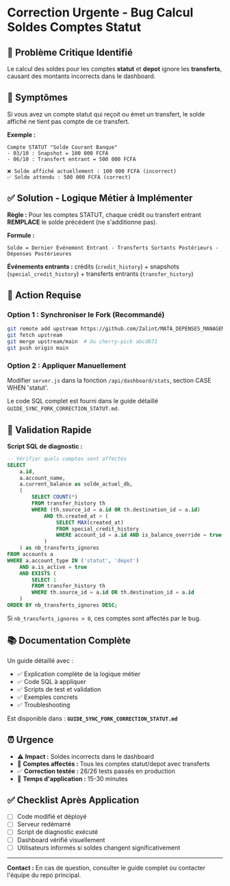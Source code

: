 # Correction Urgente - Bug Calcul Soldes Comptes Statut

## 🚨 Problème Critique Identifié

Le calcul des soldes pour les comptes **statut** et **depot** ignore les **transferts**, causant des montants incorrects dans le dashboard.

## 🐛 Symptômes

Si vous avez un compte statut qui reçoit ou émet un transfert, le solde affiché ne tient pas compte de ce transfert.

**Exemple :**
```
Compte STATUT "Solde Courant Banque"
- 03/10 : Snapshot = 100 000 FCFA
- 06/10 : Transfert entrant = 500 000 FCFA

❌ Solde affiché actuellement : 100 000 FCFA (incorrect)
✅ Solde attendu : 500 000 FCFA (correct)
```

## ✅ Solution - Logique Métier à Implémenter

**Règle :** Pour les comptes STATUT, chaque crédit ou transfert entrant **REMPLACE** le solde précédent (ne s'additionne pas).

**Formule :**
```
Solde = Dernier Événement Entrant - Transferts Sortants Postérieurs - Dépenses Postérieures
```

**Événements entrants :** crédits (`credit_history`) + snapshots (`special_credit_history`) + transferts entrants (`transfer_history`)

## 🔧 Action Requise

### Option 1 : Synchroniser le Fork (Recommandé)

```bash
git remote add upstream https://github.com/Zalint/MATA_DEPENSES_MANAGEMENT.git
git fetch upstream
git merge upstream/main  # Ou cherry-pick abcd871
git push origin main
```

### Option 2 : Appliquer Manuellement

Modifier `server.js` dans la fonction `/api/dashboard/stats`, section CASE WHEN 'statut'.

Le code SQL complet est fourni dans le guide détaillé `GUIDE_SYNC_FORK_CORRECTION_STATUT.md`.

## 🧪 Validation Rapide

**Script SQL de diagnostic :**

```sql
-- Vérifier quels comptes sont affectés
SELECT 
    a.id,
    a.account_name,
    a.current_balance as solde_actuel_db,
    (
        SELECT COUNT(*)
        FROM transfer_history th
        WHERE (th.source_id = a.id OR th.destination_id = a.id)
            AND th.created_at > (
                SELECT MAX(created_at)
                FROM special_credit_history 
                WHERE account_id = a.id AND is_balance_override = true
            )
    ) as nb_transferts_ignores
FROM accounts a
WHERE a.account_type IN ('statut', 'depot') 
    AND a.is_active = true
    AND EXISTS (
        SELECT 1 
        FROM transfer_history th 
        WHERE th.source_id = a.id OR th.destination_id = a.id
    )
ORDER BY nb_transferts_ignores DESC;
```

Si `nb_transferts_ignores > 0`, ces comptes sont affectés par le bug.

## 📚 Documentation Complète

Un guide détaillé avec :
- ✅ Explication complète de la logique métier
- ✅ Code SQL à appliquer
- ✅ Scripts de test et validation
- ✅ Exemples concrets
- ✅ Troubleshooting

Est disponible dans : **`GUIDE_SYNC_FORK_CORRECTION_STATUT.md`**

## ⏰ Urgence

- ⚠️ **Impact :** Soldes incorrects dans le dashboard
- 🎯 **Comptes affectés :** Tous les comptes statut/depot avec transferts
- ✅ **Correction testée :** 26/26 tests passés en production
- 🚀 **Temps d'application :** 15-30 minutes

## ✅ Checklist Après Application

- [ ] Code modifié et déployé
- [ ] Serveur redémarré
- [ ] Script de diagnostic exécuté
- [ ] Dashboard vérifié visuellement
- [ ] Utilisateurs informés si soldes changent significativement

---

**Contact :** En cas de question, consulter le guide complet ou contacter l'équipe du repo principal.

